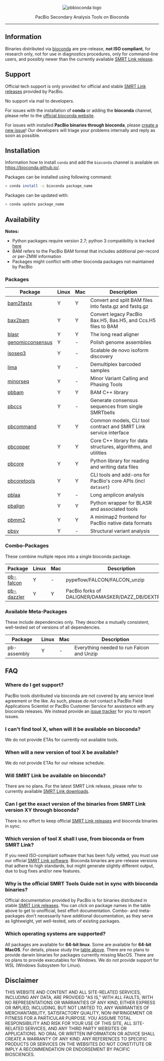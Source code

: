 <p align="center">
  <img src="img/pbbioconda.png" alt="pbbioconda logo"/>
</p>
<p align="center">PacBio Secondary Analysis Tools on Bioconda</p>

***

## Information
Binaries distributed via [bioconda](https://bioconda.github.io/) are
pre-release, **not ISO compliant**, for research only, not for use in diagnostics
procedures, only for command-line users, and possibly newer than the currently
available [SMRT Link release](http://www.pacb.com/products-and-services/analytical-software/).

## Support

Official tech support is only provided for official and stable
[SMRT Link releases](http://www.pacb.com/products-and-services/analytical-software/)
provided by PacBio.

No support via mail to developers.

For issues with the installation of **conda** or adding the **bioconda** channel,
please refer to the [official bioconda website](https://bioconda.github.io/).

For issues with installed **PacBio binaries through bioconda**, please [create
a new issue](https://github.com/PacificBiosciences/pbbioconda/issues/new?template=bug_report.md)!
Our developers will triage your problems internally and reply as soon as possible.

## Installation
Information how to install `conda` and add the `bioconda` channel is
available on https://bioconda.github.io/.

Packages can be installed using following command:
```sh
> conda install -c bioconda package_name
```

Packages can be updated with:
```sh
> conda update package_name
```

## Availability

**Notes:**
* Python packages require version 2.7; python 3 compatibility is tracked [here](https://github.com/PacificBiosciences/pbbioconda/issues/3)
* BAM refers to the PacBio BAM format that includes additional
per-record or per-ZMW information
* Packages might conflict with other bioconda packages not maintained by PacBio

### Packages

| Package | Linux | Mac | Description |
| - | - | - | - |
| [bam2fastx](https://github.com/pacificbiosciences/bam2fastx/) | Y | Y | Convert and split BAM files into fasta.gz and fastq.gz |
| [bax2bam](https://github.com/pacificbiosciences/bax2bam/) | Y | Y | Convert legacy PacBio Bax.H5, Bas.H5, and Ccs.H5 files to BAM |
| [blasr](https://github.com/pacificbiosciences/blasr/) | Y | Y | The long read aligner |
| [genomicconsensus](https://github.com/pacificbiosciences/genomicconsensus/) | Y | - | Polish genome assemblies |
| [isoseq3](https://github.com/pacificbiosciences/isoseq3/) | Y | - | Scalable de novo isoform discovery |
| [lima](https://github.com/pacificbiosciences/barcoding/) | Y | - | Demultiplex barcoded samples |
| [minorseq](https://github.com/PacificBiosciences/minorseq/) | Y | - | Minor Variant Calling and Phasing Tools |
| [pbbam](https://github.com/pacificbiosciences/pbbam/) | Y | Y | BAM C++ library |
| [pbccs](https://github.com/pacificbiosciences/unanimity/) | Y | - | Generate consensus sequences from single SMRTbells |
| [pbcommand](https://github.com/pacificbiosciences/pbcommand/) | Y | Y | Common models, CLI tool contract and SMRT Link service interface |
| [pbcopper](https://github.com/pacificbiosciences/pbcopper/) | Y | Y | Core C++ library for data structures, algorithms, and utilities |
| [pbcore](https://github.com/pacificbiosciences/pbcore/) | Y | Y | Python library for reading and writing data files |
| [pbcoretools](https://github.com/pacificbiosciences/pbcoretools/) | Y | Y | CLI tools and add-ons for PacBio's core APIs (incl `dataset`) |
| [pblaa](https://github.com/pacificbiosciences/pblaa/) | Y | - | Long amplicon analysis |
| [pbalign](https://github.com/PacificBiosciences/pbalign/) | Y | Y | Python wrapper for BLASR and associated tools |
| [pbmm2](https://github.com/PacificBiosciences/pbmm2/) | Y | Y | A minimap2 frontend for PacBio native data formats |
| [pbsv](https://github.com/pacificbiosciences/pbsv/) | Y | - | Structural variant analysis |

### Combo-Packages
These combine multiple repos into a single bioconda package.

| Package | Linux | Mac | Description |
| - | - | - | - |
| [pb-falcon](https://bioconda.github.io/recipes/pb-falcon/README.html) | Y | - | pypeflow/FALCON/FALCON_unzip |
| [pb-dazzler](https://bioconda.github.io/recipes/pb-dazzler/README.html) | Y | Y | PacBio forks of DALIGNER/DAMASKER/DAZZ_DB/DEXTRACTOR |

### Available Meta-Packages
These include dependencies only. They describe a mutually consistent, well-tested set of versions of all dependencies.

| Package | Linux | Mac | Description |
| - | - | - | - |
| pb-assembly | Y | - | Everything needed to run Falcon and Unzip |

## FAQ

### Where do I get support?
PacBio tools distributed via bioconda are not covered by any service level
agreement or the like. As such, please *do not* contact a PacBio Field
Applications Scientist or PacBio Customer Service for assistance with any
bioconda releases. We instead provide an
[issue tracker](https://github.com/PacificBiosciences/pbbioconda/issues)
for you to report issues.

### I can't find tool X, when will it be available on bioconda?
We do not provide ETAs for currently not available tools.

### When will a new version of tool X be available?
We do not provide ETAs for our release schedule.

### Will SMRT Link be available on bioconda?
There are no plans. For the latest SMRT Link release, please refer to
currently available [SMRT Link downloads](http://www.pacb.com/products-and-services/analytical-software/).

### Can I get the exact version of the binaries from SMRT Link version XY through bioconda?
There is no effort to keep official [SMRT Link releases](http://www.pacb.com/products-and-services/analytical-software/)
and bioconda binaries in sync.

### Which version of tool X shall I use, from bioconda or from SMRT Link?
If you need ISO-compliant software that has been fully vetted, you must use our
official [SMRT Link software](http://www.pacb.com/products-and-services/analytical-software/).
Bioconda binaries are pre-release versions that adhere to high standards,
but might generate slightly different output, due to bug fixes and/or new features.

### Why is the official SMRT Tools Guide not in sync with bioconda binaries?
Official documentation provided by PacBio is for binaries distributed in stable
[SMRT Link releases](http://www.pacb.com/products-and-services/analytical-software/).
You can click on package names in the table above to get to unofficial,
best effort documentation. Combo- and meta-packages don't necessarily have
additional documentation, as they serve as lightweight, yet well-tested, sets
of existing packages.

### Which operating systems are supported?
All packages are available for **64-bit linux**. Some are available for **64-bit MacOS**.
For details, please study the [table above](#available-packages).
There are no plans to provide darwin binaries for packages currently missing MacOS.
There are no plans to provide executables for Windows.
We do not provide support for WSL (Windows Subsystem for Linux).

## Disclaimer
THIS WEBSITE AND CONTENT AND ALL SITE-RELATED SERVICES, INCLUDING ANY DATA, ARE PROVIDED "AS IS," WITH ALL FAULTS, WITH NO REPRESENTATIONS OR WARRANTIES OF ANY KIND, EITHER EXPRESS OR IMPLIED, INCLUDING, BUT NOT LIMITED TO, ANY WARRANTIES OF MERCHANTABILITY, SATISFACTORY QUALITY, NON-INFRINGEMENT OR FITNESS FOR A PARTICULAR PURPOSE. YOU ASSUME TOTAL RESPONSIBILITY AND RISK FOR YOUR USE OF THIS SITE, ALL SITE-RELATED SERVICES, AND ANY THIRD PARTY WEBSITES OR APPLICATIONS. NO ORAL OR WRITTEN INFORMATION OR ADVICE SHALL CREATE A WARRANTY OF ANY KIND. ANY REFERENCES TO SPECIFIC PRODUCTS OR SERVICES ON THE WEBSITES DO NOT CONSTITUTE OR IMPLY A RECOMMENDATION OR ENDORSEMENT BY PACIFIC BIOSCIENCES.
